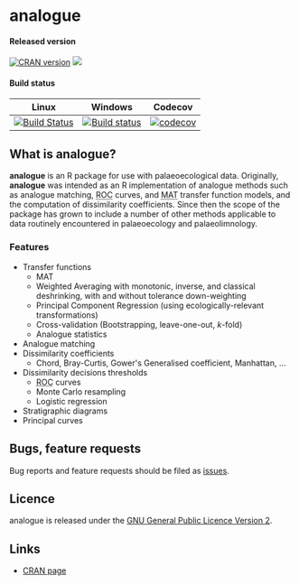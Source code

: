 # analogue

#### Released version
[![CRAN version](http://www.r-pkg.org/badges/version/analogue)](http://cran.rstudio.com/web/packages/analogue/index.html) [![](http://cranlogs.r-pkg.org/badges/grand-total/analogue)](http://cran.rstudio.com/web/packages/analogue/index.html)

#### Build status

| Linux | Windows | Codecov |
| ----- | ------- | ------- |
| [![Build Status](https://travis-ci.org/gavinsimpson/analogue.svg?branch=master)](https://travis-ci.org/gavinsimpson/analogue) | [![Build status](https://ci.appveyor.com/api/projects/status/hc8dbxrim2nj3c1i/branch/master)](https://ci.appveyor.com/project/gavinsimpson/analogue/branch/master) |  [![codecov](https://codecov.io/gh/gavinsimpson/analogue/branch/master/graph/badge.svg)](https://codecov.io/gh/gavinsimpson/analogue) |

## What is analogue?
**analogue** is an R package for use with palaeoecological data. Originally, **analogue** was intended as an R implementation of analogue methods such as analogue matching, <acronym title="Receiver Operator Characteristic">ROC</acronym> curves, and <acronym title="Modern Analogue Technique">MAT</acronym> transfer function models, and the computation of dissimilarity coefficients. Since then the scope of the package has grown to include a number of other methods applicable to data routinely encountered in palaeoecology and palaeolimnology.

### Features

 * Transfer functions
     * MAT
     * Weighted Averaging with monotonic, inverse, and classical deshrinking, with and without tolerance down-weighting
     * Principal Component Regression (using ecologically-relevant transformations)
     * Cross-validation (Bootstrapping, leave-one-out, *k*-fold)
     * Analogue statistics
 * Analogue matching
 * Dissimilarity coefficients
     * Chord, Bray-Curtis, Gower's Generalised coefficient, Manhattan, ...
 * Dissimilarity decisions thresholds
     * <acronym title="Receiver Operator Characteristic">ROC</acronym> curves
     * Monte Carlo resampling
     * Logistic regression
 * Stratigraphic diagrams
 * Principal curves

## Bugs, feature requests
Bug reports and feature requests should be filed as [issues](https://github.com/gavinsimpson/analogue/issues).

## Licence
analogue is released under the [GNU General Public Licence Version 2](http://www.r-project.org/Licenses/GPL-2).

## Links

 * [CRAN page](http://cran.r-project.org/package=analogue)
